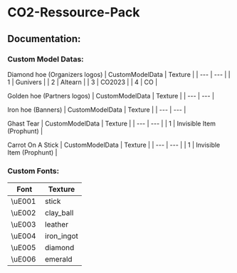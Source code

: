 # CO2-Ressource-Pack
 
## Documentation:
### Custom Model Datas:
Diamond hoe (Organizers logos)
| CustomModelData | Texture |
| --- | --- |
| 1 | Gunivers |
| 2 | Altearn |
| 3 | CO2023 |
| 4 | CO |

Golden hoe (Partners logos)
| CustomModelData | Texture |
| --- | --- |

Iron hoe (Banners)
| CustomModelData | Texture |
| --- | --- |

Ghast Tear
| CustomModelData | Texture |
| --- | --- |
| 1 | Invisible Item (Prophunt) |

Carrot On A Stick
| CustomModelData | Texture |
| --- | --- |
| 1 | Invisible Item (Prophunt) |

### Custom Fonts:
| Font | Texture |
| --- | --- |
| \uE001 | stick |
| \uE002 | clay_ball |
| \uE003 | leather |
| \uE004 | iron_ingot |
| \uE005 | diamond |
| \uE006 | emerald |
